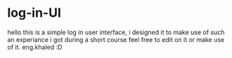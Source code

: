 # log-in-UI
hello 
this is a simple log in user interface, i designed it to make use of such an experiance i got during a short course 
feel free to edit on it or make use of it.
eng.khaled :D
